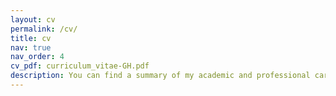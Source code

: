 ```yaml
---
layout: cv
permalink: /cv/
title: cv
nav: true
nav_order: 4
cv_pdf: curriculum_vitae-GH.pdf
description: You can find a summary of my academic and professional career in this page.<br>The complete CV is available on the right!
---
```

